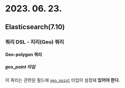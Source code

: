 # 2023. 06. 23.

## Elasticsearch(7.10)

### 쿼리 DSL - 지리(Geo) 쿼리

#### Geo-polygon 쿼리

##### geo_point 타입

이 쿼리는 관련된 필드에 [`geo_point`](https://www.elastic.co/guide/en/elasticsearch/reference/7.10/geo-point.html) 타입이 설정돼 **있어야 한다**.